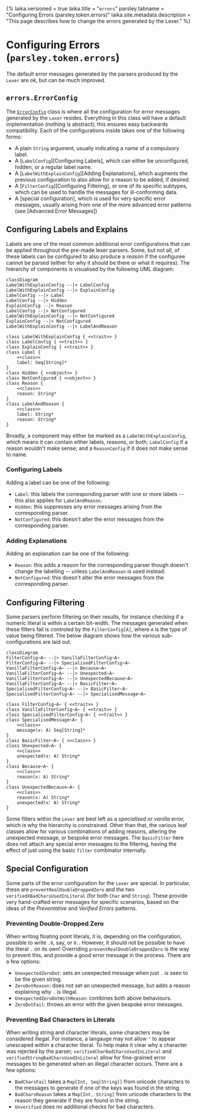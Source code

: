{%
laika.versioned = true
laika.title = "`errors`"
parsley.tabname = "Configuring Errors (parsley.token.errors)"
laika.site.metadata.description = "This page describes how to change the errors generated by the Lexer."
%}

# Configuring Errors (`parsley.token.errors`)
The default error messages generated by the parsers produced by
the `Lexer` are *ok*, but can be much improved.

## `errors.ErrorConfig`
The [`ErrorConfig`](@:api(parsley.token.errors.ErrorConfig)) class is where all the
configuration for error messages generated by the `Lexer` resides. Everything in
this class will have a default implementation (nothing is abstract); this ensures
easy backwards compatibility. Each of the configurations
inside takes one of the following forms:

* A plain `String` argument, usually indicating a name of a compulsory label.
* A [`LabelConfig`][Configuring Labels], which can either be unconfigured, hidden,
  or a regular label name.
* A [`LabelWithExplainConfig`][Adding Explanations], which augments the previous
  configuration to also allow for a reason to be added, if desired.
* A [`FilterConfig`][Configuring Filtering], or one of its specific subtypes,
  which can be used to handle the messages for ill-conforming data.
* A [special configuration], which is used for very specific error messages, usually
  arising from one of the more advanced error patterns (see [Advanced Error Messages])

## Configuring Labels and Explains
Labels are one of the most common additional error configurations that can be applied
throughout the pre-made lexer parsers. Some, but not all, of these labels can be configured
to also produce a *reason* if the configuree cannot be parsed (either for why it should be
there or what it requires). The hierarchy of components is visualised by the following
UML diagram:

```mermaid
classDiagram
LabelWithExplainConfig --|> LabelConfig
LabelWithExplainConfig --|> ExplainConfig
LabelConfig --|> Label
LabelConfig --|> Hidden
ExplainConfig --|> Reason
LabelConfig --|> NotConfigured
LabelWithExplainConfig --|> NotConfigured
ExplainConfig --|> NotConfigured
LabelWithExplainConfig --|> LabelAndReason

class LabelWithExplainConfig { <<trait>> }
class LabelConfig { <<trait>> }
class ExplainConfig { <<trait>> }
class Label {
    <<class>>
    label: Seq[String]*
}
class Hidden { <<object>> }
class NotConfigured { <<object>> }
class Reason {
    <<class>>
    reason: String*
}
class LabelAndReason {
    <<class>>
    label: String*
    reason: String*
}
```

Broadly, a component may either be marked as a `LabelWithExplainConfig`, which
means it can contain either labels, reasons, or both; `LabelConfig` if a reason
wouldn't make sense; and a `ReasonConfig` if it does not make sense to name.

### Configuring Labels
Adding a label can be one of the following:

* `Label`: this labels the corresponding parser with one or more
           labels -- this also applies for `LabelAndReason`.
* `Hidden`: this suppresses any error messages arising from the
            corresponding parser.
* `NotConfigured`: this doesn't alter the error messages from
                   the corresponding parser.

### Adding Explanations
Adding an explanation can be one of the following:

* `Reason`: this adds a reason for the corresponding parser
            though doesn't change the labelling -- unless `LabelAndReason` is used instead.
* `NotConfigured`: this doesn't alter the error messages from
                   the corresponding parser.

## Configuring Filtering
Some parsers perform filtering on their results, for instance checking if a numeric literal
is within a certain bit-width. The messages generated when these filters fail is controled
by the `FilterConfig[A]`, where `A` is the type of value being filtered. The below diagram
shows how the various sub-configurations are laid out.

```mermaid
classDiagram
FilterConfig~A~ --|> VanillaFilterConfig~A~
FilterConfig~A~ --|> SpecialisedFilterConfig~A~
VanillaFilterConfig~A~ --|> Because~A~
VanillaFilterConfig~A~ --|> Unexpected~A~
VanillaFilterConfig~A~ --|> UnexpectedBecause~A~
VanillaFilterConfig~A~ --|> BasicFilter~A~
SpecialisedFilterConfig~A~ --|> BasicFilter~A~
SpecialisedFilterConfig~A~ --|> SpecialisedMessage~A~

class FilterConfig~A~ { <<trait>> }
class VanillaFilterConfig~A~ { <<trait>> }
class SpecialisedFilterConfig~A~ { <<trait>> }
class SpecialisedMessage~A~ {
    <<class>>
    message(x: A) Seq[String]*
}
class BasicFilter~A~ { <<class>> }
class Unexpected~A~ {
    <<class>>
    unexpected(x: A) String*
}
class Because~A~ {
    <<class>>
    reason(x: A) String*
}
class UnexpectedBecause~A~ {
    <<class>>
    reason(x: A) String*
    unexpected(x: A) String*
}
```

Some filters within the `Lexer` are best left as a *specialised* or *vanilla* error, which is
why the hierarchy is constrained. Other than that, the various leaf classes allow for various
combinations of adding reasons, altering the unexpected message, or bespoke error messages.
The `BasicFilter` here does not attach any special error messages to the filtering, having the
effect of just using the basic `filter` combinator internally.

## Special Configuration
Some parts of the error configuration for the `Lexer` are special. In particular, these are
`preventRealDoubleDroppedZero` and the two `verifiedXBadCharsUsedInLiteral` (for both `Char` and `String`).
These provide very hand-crafted error messages for specific scenarios, based on the ideas of
the *Preventative* and *Verified Errors* patterns.

### Preventing Double-Dropped Zero
When writing floating point literals, it is, depending on the configuration, possible to write `.0`,
say, or `0.`. However, it should not be possible to have the literal `.` on its own! Overriding
`preventRealDoubleDroppedZero` is the way to prevent this, and provide a good error message in the
process. There are a few options:

* `UnexpectedZeroDot`: sets an unexpected message when just `.` is seen to be the given string.
* `ZeroDotReason`: does not set an unexpected message, but adds a reason explaining why `.` is illegal.
* `UnexpectedZeroDotWithReason`: combines both above behaviours.
* `ZeroDotFail`: throws an error with the given bespoke error messages.

### Preventing Bad Characters in Literals
When writing string and character literals, some characters may be considered illegal. For instance,
a langauge may not allow `"` to appear unescaped within a character literal. To help make it clear
why a character was rejected by the parser, `verifiedCharBadCharsUsedInLiteral` and
`verifiedStringBadCharsUsedInLiteral` allow for fine-grained error messages to be generated when
an illegal character occurs. There are a few options:

* `BadCharsFail` takes a `Map[Int, Seq[String]]` from unicode characters to the messages to generate
  if one of the keys was found in the string.
* `BadCharsReason` takes a `Map[Int, String]` from unicode characters to the reason they generate if
  they are found in the string.
* `Unverified` does no additional checks for bad characters.
